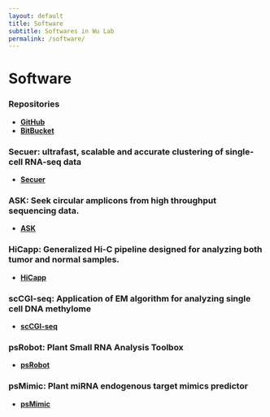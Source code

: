 ```yaml
---
layout: default
title: Software
subtitle: Softwares in Wu Lab
permalink: /software/
---
```

# Software

### Repositories
- [**GitHub**](https://github.com/mthjwu) &nbsp;
- [**BitBucket**](https://bitbucket.org/mthjwu) &nbsp;

### Secuer: ultrafast, scalable and accurate clustering of single-cell RNA-seq data
- [**Secuer**](https://github.com/nanawei11/Secuer)

### ASK: Seek circular amplicons from high throughput sequencing data. 
- [**ASK**](https://github.com/mthjwu/ask) 

### HiCapp: Generalized Hi-C pipeline designed for analyzing both tumor and normal samples. 
- [**HiCapp**](https://bitbucket.org/mthjwu/hicapp)

### scCGI-seq: Application of EM algorithm for analyzing single cell DNA methylome
- [**scCGI-seq**](https://bitbucket.org/mthjwu/sccgi-seq) &nbsp;

### psRobot: Plant Small RNA Analysis Toolbox
- [**psRobot**](http://omicslab.genetics.ac.cn/psRobot/) &nbsp;

### psMimic: Plant miRNA endogenous target mimics predictor
- [**psMimic**](https://bitbucket.org/mthjwu/psmimic) &nbsp;

